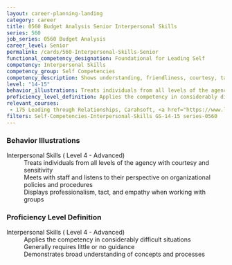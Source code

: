 ```yaml
---
layout: career-planning-landing
category: career
title: 0560 Budget Analysis Senior Interpersonal Skills
series: 560
job_series: 0560 Budget Analysis
career_level: Senior
permalink: /cards/560-Interpersonal-Skills-Senior
functional_competency_designation: Foundational for Leading Self
competency: Interpersonal Skills
competency_group: Self Competencies
competency_description: Shows understanding, friendliness, courtesy, tact, empathy, concern, and politeness to others; develops and maintains effective relationships with others; may include effectively dealing with individuals who are difficult, hostile, or distressed; relates well to people from varied backgrounds and different situations; is sensitive to cultural diversity, race, gender, disabilities, and other individual differences
level: "14-15"
behavior_illustrations: Treats individuals from all levels of the agency with courtesy and sensitivity ? Meets with staff and listens to their perspective on organizational policies and procedures ? Displays professionalism, tact, and empathy when working with groups
proficiency_level_definition: Applies the competency in considerably difficult situations ? Generally requires little or no guidance ? Demonstrates broad understanding of concepts and processes
relevant_courses: 
 - 175 Leading through Relationships, Carahsoft, <a href="https://www.linkedin.com/learning/leading-through-relationships">https://www.linkedin.com/learning/leading-through-relationships</a>
filters: Self-Competencies-Interpersonal-Skills GS-14-15 series-0560
---
```


<div class="desktop:grid-col-6 margin-y-205">
  <div class="border-top-05 bg-white padding-2 shadow-5 height-full members-hover border-1px border-gray-30 border-top-orange radius-lg">
    <h3>Behavior Illustrations</h3>
    <dl class="text-base"><dt>Interpersonal Skills ( Level 4 - Advanced)</dt><dd>Treats individuals from all levels of the agency with courtesy and sensitivity </dd><dd> Meets with staff and listens to their perspective on organizational policies and procedures </dd><dd> Displays professionalism, tact, and empathy when working with groups</dd></dl>
  </div>
</div>
<div class="desktop:grid-col-6 margin-y-205">
  <div class="border-top-05 bg-white padding-2 shadow-5 height-full members-hover border-1px border-gray-30 border-top-orange radius-lg">
    <h3>Proficiency Level Definition</h3>
    <dl class="text-base"><dt>Interpersonal Skills ( Level 4 - Advanced)</dt><dd>Applies the competency in considerably difficult situations </dd><dd> Generally requires little or no guidance </dd><dd> Demonstrates broad understanding of concepts and processes</dd></dl>
  </div>
</div>